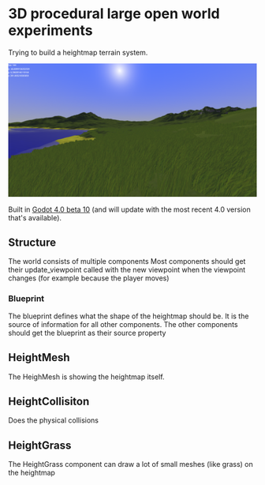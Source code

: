# 3D procedural large open world experiments

Trying to build a heightmap terrain system.

![screenshot of heightmap terrain with a texture, some transparent water and some grass meshes](s6_world.png)

Built in [Godot 4.0 beta 10](https://godotengine.org/article/dev-snapshot-godot-4-0-beta-10) (and will update with the most recent 4.0 version that's available).

## Structure

The world consists of multiple components
Most components should get their update_viewpoint called with the new viewpoint when the viewpoint changes (for example because the player moves)

### Blueprint

The blueprint defines what the shape of the heightmap should be. It is the source of information for all other components.
The other components should get the blueprint as their source property

## HeightMesh

The HeighMesh is showing the heightmap itself.

## HeightCollisiton

Does the physical collisions

## HeightGrass

The HeightGrass component can draw a lot of small meshes (like grass) on the heightmap
